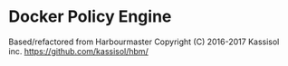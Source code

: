# Docker Policy Engine
Based/refactored from Harbourmaster Copyright (C) 2016-2017 Kassisol inc. https://github.com/kassisol/hbm/
